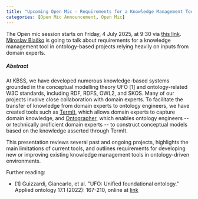 ```yaml
---
title: "Upcoming Open Mic - Requirements for a Knowledge Management Tool in Ontology-Based System Development"
categories: [Open Mic Announcement, Open Mic]
---
```


The Open mic session starts on Friday, 4 July 2025, at 9:30 via [this link](https://meet.jit.si/open-mic-kbss). [Miroslav Blaško](https://kbss.felk.cvut.cz/web/team#miroslav-blaško) is going to talk about requirements for a knowledge management tool in ontology-based projects relying heavily on inputs from domain experts.

##### Abstract

At KBSS, we have developed numerous knowledge-based systems grounded in the conceptual modelling theory UFO [1] and ontology-related W3C standards, including RDF, RDFS, OWL2, and SKOS. Many of our projects involve close collaboration with domain experts. To facilitate the transfer of knowledge from domain experts to ontology engineers, we have created tools such as [TermIt](https://kbss-cvut.github.io/termit-web), which allows domain experts to capture domain knowledge, and [Ontographer](https://ontographer.github.io/ontographer-demo/), which enables ontology engineers -- or technically proficient domain experts -- to construct conceptual models based on the knowledge asserted through TermIt.

This presentation reviews several past and ongoing projects, highlights the main limitations of current tools, and outlines requirements for developing new or improving existing knowledge management tools in ontology-driven environments.

Further reading:
* [1] Guizzardi, Giancarlo, et al. "UFO: Unified foundational ontology." Applied ontology 17.1 (2022): 167-210, online at [link](https://journals.sagepub.com/doi/pdf/10.3233/AO-210256?casa_token=WcQeXVI9CukAAAAA:Fha1fwVf7sTmCICGqo8Zdugw2ABVpyVYecTssMgajABKPijPKsajd7c8AHIivI2TRotCWZX3pJk)
